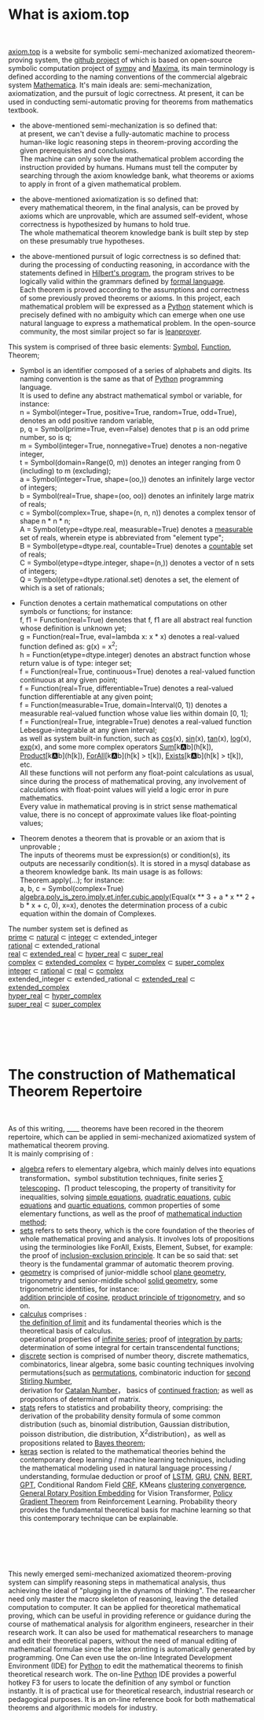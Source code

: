 # What is axiom.top
  <br>
  
[axiom.top](../index.php) is a website for symbolic	semi-mechanized axiomatized theorem-proving system, the [github project](https://github.com/cosmosZhou/sympy) of which is based on open-source symbolic computation project of [sympy](https://github.com/sympy/sympy) and 
[Maxima](http://maxima.sourceforge.net), its main terminology is defined according to the naming conventions of the commercial algebraic system 
[Mathematica](https://reference.wolfram.com/language/index.html.en?source=footer). It's main ideals are: semi-mechanization, axiomatization, and the pursuit of logic correctness. At present, it can be used in conducting semi-automatic proving for theorems from mathematics textbook.  

* the above-mentioned semi-mechanization is so defined that:   
at present, we can't devise a fully-automatic machine to process human-like logic reasoning steps in theorem-proving according the given prerequisites and conclusions.  
The machine can only solve the mathematical problem according the instruction provided by humans. Humans must tell the computer by searching through the axiom knowledge bank, what theorems or axioms to apply in front of a given mathematical problem. 
* the above-mentioned axiomatization is so defined that:  
every mathematical theorem, in the final analysis, can be proved by axioms which are unprovable, which are assumed self-evident, whose correctness is hypothesized by humans to hold true.  
The whole mathematical theorem knowledge bank is built step by step on these presumably true hypotheses.

* the above-mentioned pursuit of logic correctness is so defined that:  
during the processing of conducting reasoning, in accordance with the statements defined in 
[Hilbert's program](https://en.wikipedia.org/wiki/Hilbert%27s_program), the program strives to be logically valid within the grammars defined by [formal language](https://en.wikipedia.org/wiki/Formal_language).   
Each theorem is proved according to the assumptions and correctness of some previously proved theorems or axioms. In this project, each mathematical problem will be expressed as a [Python](https://www.python.org/) statement which is precisely defined with no ambiguity which can emerge when one use natural language to express a mathematical problem. 
In the open-source community, the most similar project so far is [leanprover](https://leanprover-community.github.io/mathlib_docs/algebra/algebra/basic.html).


This system is comprised of three basic elements: [Symbol](../?symbol=Symbol), [Function](../?symbol=Function), Theorem; 
* Symbol is an identifier composed of a series of alphabets and digits. Its naming convention is the same as that of [Python](https://www.python.org/) programming language.   
It is used to define any abstract mathematical symbol or variable, for instance:     
n = Symbol(integer=True, positive=True, random=True, odd=True), denotes an odd positive random variable,  
p, q = Symbol(prime=True, even=False) denotes that p is an odd prime number, so is q;     
m = Symbol(integer=True, nonnegative=True) denotes a non-negative integer,   
t = Symbol(domain=Range(0, m)) denotes an integer ranging from 0 (including) to m (excluding);  
a = Symbol(integer=True, shape=(oo,)) denotes an infinitely large vector of integers;   
b = Symbol(real=True, shape=(oo, oo)) denotes an infinitely large matrix of reals;   
c = Symbol(complex=True, shape=(n, n, n)) denotes a complex tensor of shape n * n * n;   
A = Symbol(etype=dtype.real, measurable=True) denotes a [measurable](https://en.wikipedia.org/wiki/Measure_(mathematics)) set of reals, wherein etype is abbreviated from "element type";  
B = Symbol(etype=dtype.real, countable=True) denotes a [countable](https://en.wikipedia.org/wiki/Countable_set) set of reals;  
C = Symbol(etype=dtype.integer, shape=(n,)) denotes a vector of n sets of integers;     
Q = Symbol(etype=dtype.rational.set) denotes a set, the element of which is a set of rationals;    

* Function denotes a certain mathematical computations on other symbols or functions; for instance:  
f, f1 = Function(real=True) denotes that f, f1 are all abstract real function whose definition is unknown yet;   
g = Function(real=True, eval=lambda x: x \* x) denotes a real-valued function defined as: g(x) = x<sup>2</sup>;     
h = Function(etype=dtype.integer) denotes an abstract function whose return value is of type: integer set;  
f = Function(real=True, continuous=True) denotes a real-valued function continuous at any given point;    
f = Function(real=True, differentiable=True) denotes a real-valued function differentiable at any given point;    
f = Function(measurable=True, domain=Interval(0, 1)) denotes a measurable real-valued function whose value lies within domain [0, 1];    
f = Function(real=True, integrable=True) denotes a real-valued function Lebesgue-integrable at any given interval;    
as well as system built-in function, such as [cos](../?symbol=cos)(x), [sin](../?symbol=sin)(x), [tan](../?symbol=tan)(x), [log](../?symbol=log)(x), [exp](../?symbol=exp)(x), and some more complex operators [Sum](../?symbol=Sum)\[k:a:b\](h\[k\]), [Product](../?symbol=Product)\[k:a:b\](h\[k\]), [ForAll](../?symbol=All)\[k:a:b\](h\[k\] > t\[k\]), [Exists](../?symbol=Any)\[k:a:b\](h\[k\] > t\[k\]), etc.  
All these functions will not perform any float-point calculations as usual, since during the process of mathematical proving, any involvement of calculations with float-point values will yield a logic error in pure mathematics.    
Every value in mathematical proving is in strict sense mathematical value, there is no concept of approximate values like float-pointing values;      


* Theorem denotes a theorem that is provable or an axiom that is unprovable ;      
The inputs of theorems must be expression(s) or condition(s), its outputs are necessarily condition(s). It is stored in a mysql database as a theorem knowledge bank. Its main usage is as follows: Theorem.apply(...); for instance:    
a, b, c = Symbol(complex=True)  
[algebra.poly_is_zero.imply.et.infer.cubic.apply](../?module=algebra.poly_is_zero.imply.et.infer.cubic)(Equal(x ** 3 + a * x ** 2 + b * x + c, 0), x=x), denotes the determination process of a cubic equation within the domain of Complexes.     

The number system set is defined as  
[prime](https://en.wikipedia.org/wiki/Prime_number) ⊂ [natural](https://en.wikipedia.org/wiki/Natural_number) ⊂ [integer](https://en.wikipedia.org/wiki/Integer) ⊂ extended_integer  
[rational](https://en.wikipedia.org/wiki/Rational_number) ⊂ extended_rational  
[real](https://en.wikipedia.org/wiki/Real_number) ⊂ [extended_real](https://en.wikipedia.org/wiki/Extended_real_number_line) ⊂ [hyper_real](https://en.wikipedia.org/wiki/Hyperreal_number) ⊂ [super_real](https://en.wikipedia.org/wiki/Superreal_number)  
[complex](https://en.wikipedia.org/wiki/Complex_number) ⊂ [extended_complex](https://en.wikipedia.org/wiki/Riemann_sphere) ⊂ [hyper_complex](https://en.wikipedia.org/wiki/Hypercomplex_number) ⊂ [super_complex](https://en.wikipedia.org/wiki/Surreal_number#Surcomplex_numbers)  
[integer](https://en.wikipedia.org/wiki/Integer) ⊂ [rational](https://en.wikipedia.org/wiki/Rational_number) ⊂ [real](https://en.wikipedia.org/wiki/Real_number) ⊂ [complex](https://en.wikipedia.org/wiki/Complex_number)  
extended_integer ⊂ extended_rational ⊂ [extended_real](https://en.wikipedia.org/wiki/Extended_real_number_line) ⊂ [extended_complex](https://en.wikipedia.org/wiki/Riemann_sphere)  
[hyper_real](https://en.wikipedia.org/wiki/Hyperreal_number) ⊂ [hyper_complex](https://en.wikipedia.org/wiki/Hypercomplex_number)  
[super_real](https://en.wikipedia.org/wiki/Superreal_number) ⊂ [super_complex](https://en.wikipedia.org/wiki/Surreal_number#Surcomplex_numbers)  

<br><br>
------


# The construction of Mathematical Theorem Repertoire
  <br>
  
As of this writing, <label id=count>____</label> theorems have been recored in the theorem repertoire, which can be applied in semi-mechanized axiomatized system of mathematical theorem proving.  
It is mainly comprising of :  	
	
* [algebra](../?module=algebra) refers to elementary algebra, which mainly delves into equations transformation、symbol substitution techniques, finite series [∑ telescoping](../?module=algebra.sum.to.add.telescope)、∏ product telescoping, the property of transitivity for inequalities, solving [simple equations](../?module=algebra.poly_is_zero.imply.et.infer.simple_equation), [quadratic equations](../?module=algebra.poly_is_zero.imply.et.infer.quadratic), [cubic equations](../?module=algebra.poly_is_zero.imply.et.infer.cubic) and [quartic equations](../?module=algebra.poly_is_zero.imply.et.infer.quartic), common properties of some elementary functions, as well as the proof of [mathematical induction method](../?module=algebra.ne_zero.infer.imply.ne_zero.induct);   
* [sets](../?module=sets) refers to sets theory, which is the core foundation of the theories of whole mathematical proving and analysis. It involves lots of propositions using the terminologies like 
ForAll, Exists, Element, Subset, for example: 
the proof of [inclusion-exclusion principle](../?module=sets/imply/eq/principle/inclusion_exclusion/basic). It can be so said that: set theory is the fundamental grammar of automatic theorem proving.  
* [geometry](../?module=geometry) is comprised of junior-middle school 
[plane geometry](../?module=geometry/plane), trigonometry and senior-middle school
[solid geometry](../?module=geometry/solid), some trigonometric identities, for instance:  
[addition principle of cosine](../?module=geometry.cos.to.add.principle.add), [product principle of trigonometry](../?module=geometry.mul.to.add.sin), and so on.   
* [calculus](../?module=calculus) comprises :   
[the definition of limit](../?module=calculus/eq/to/any_all/limit_definition) and its fundamental theories which is the theoretical basis of calculus.  
operational properties of [infinite series](../?module=calculus.eq.imply.eq.series.infinite.coefficient); 
proof of [integration by parts](../?module=calculus.integral.to.add.by_parts);  
determination of some integral for certain transcendental functions;  
* [discrete](../?module=discrete) section is comprised of number theory, discrete mathematics, combinatorics, linear algebra, some basic counting techniques involving permutations(such as 
[permutations](../?module=discrete.abs_cup.to.factorial), combinatoric induction for [second Stirling Number](../?module=discrete.stirling2.to.add.recurrence),  
derivation for [Catalan Number](../?module=discrete.eq.eq.imply.eq.catalan.recurrence)， 
basics of [continued fraction](../?module=discrete.add.to.pow.HK.recurrence); as well as propositons of determinant of matrix.  
* [stats](../?module=stats) refers to statistics and probability theory, comprising: the derivation of the probability density formula of some common distribution (such as, binomial distribution, Gaussian distribution, poisson distribution, die distribution, Χ<sup>2</sup>distribution)，as well as propositions related to [Bayes theorem](../?module=stats/probability/to/mul);  
* [keras](../?module=keras) section is related to the mathematical theories behind the contemporary deep learning / machine learning techniques, including the mathematical modeling used in natural language processing / understanding, formulae deduction or proof of
[LSTM](../?module=keras.eq.eq.imply.eq.long_short_term_memory),
[GRU](../?module=keras.imply.eq.gated_recurrent_unit),
[CNN](../?module=keras.eq_lamda_bool.imply.eq.conv1d),
[BERT](../?module=keras.matmul_softmax.to.lamda.div.scaled_dot_product_attention),
[GPT](../?module=keras.matmul_softmax.to.lamda.matmul.gpt),
Conditional Random Field [CRF](../?module=keras.ne_zero.eq.eq.eq.imply.et.crf),
KMeans [clustering convergence](../?module=sets.el.notin.le.imply.le.st.variance), [General Rotary Position Embedding](../?module=keras.eq_mul.eq_mul.eq_block.imply.eq.matmul.softmax.to.lamda.sum.plane) for Vision Transformer, [Policy Gradient Theorem](../?module=keras.eq_conditioned.eq_expect.is_finite.is_finite.imply.eq.matmul.grad.expect.unbiased_advantage_estimate) from Reinforcement Learning. 
Probability theory provides the fundamental theoretical basis for machine learning so that this contemporary technique can be  explainable.  

<br><br>
-------
This newly emerged semi-mechanized axiomatized theorem-proving system can simplify reasoning steps in mathematical analysis, thus achieving the ideal of "plugging in the dynamos of thinking". The researcher need only master the macro skeleton of reasoning, leaving the detailed computation to computer. It can be applied for theoretical mathematical proving, which can be useful in providing reference or guidance during the course of mathematical analysis for algorithm engineers, researcher in their research work. It can also be used for mathematical researchers to manage and edit their theoretical papers, without the need of manual editing of mathematical formulae since the latex printing is automatically generated by programming. One Can even use the on-line Integrated Development Environment (IDE) for [Python](https://www.python.org/) to edit the mathematical theorems to finish theoretical research work. The on-line [Python](https://www.python.org/) IDE provides a powerful hotkey F3 for users to locate the definition of any symbol or function instantly. It is of practical use for theoretical research, industrial research or pedagogical purposes. It is an on-line reference book for both mathematical theorems and algorithmic models for industry.
<br><br>

<script type=module>
	$('#count').innerHTML = await get("/axiom/php/request/count.php");
</script>